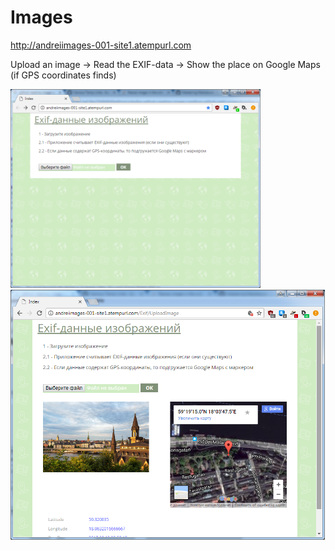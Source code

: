 # Images
http://andreiimages-001-site1.atempurl.com

Upload an image -> Read the EXIF-data -> Show the place on Google Maps (if GPS coordinates finds)


<img alt="full size" src="https://github.com/a-shershen/Images/blob/master/i1.png" width="400" />

<img alt="full size" src="https://github.com/a-shershen/Images/blob/master/i2.png" height="400" />
